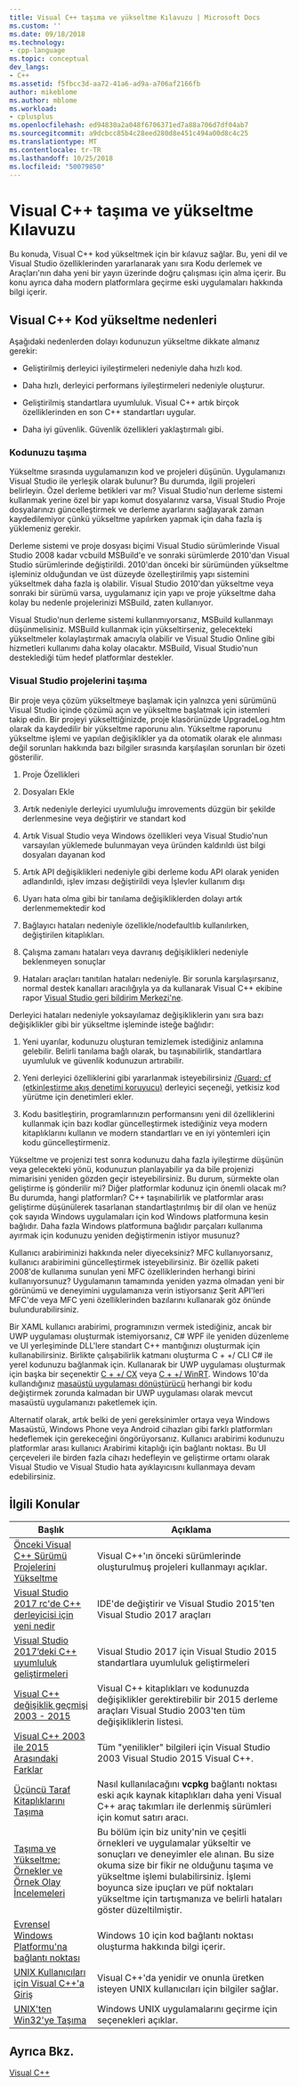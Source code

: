```yaml
---
title: Visual C++ taşıma ve yükseltme Kılavuzu | Microsoft Docs
ms.custom: ''
ms.date: 09/18/2018
ms.technology:
- cpp-language
ms.topic: conceptual
dev_langs:
- C++
ms.assetid: f5fbcc3d-aa72-41a6-ad9a-a706af2166fb
author: mikeblome
ms.author: mblome
ms.workload:
- cplusplus
ms.openlocfilehash: ed94830a2a048f6706371ed7a88a706d7df04ab7
ms.sourcegitcommit: a9dcbcc85b4c28eed280d8e451c494a00d8c4c25
ms.translationtype: MT
ms.contentlocale: tr-TR
ms.lasthandoff: 10/25/2018
ms.locfileid: "50079850"
---
```

# <a name="visual-c-porting-and-upgrading-guide"></a>Visual C++ taşıma ve yükseltme Kılavuzu

Bu konuda, Visual C++ kod yükseltmek için bir kılavuz sağlar. Bu, yeni dil ve Visual Studio özelliklerinden yararlanarak yanı sıra Kodu derlemek ve Araçları'nın daha yeni bir yayın üzerinde doğru çalışması için alma içerir. Bu konu ayrıca daha modern platformlara geçirme eski uygulamaları hakkında bilgi içerir.

## <a name="reasons-to-upgrade-visual-c-code"></a>Visual C++ Kod yükseltme nedenleri

Aşağıdaki nedenlerden dolayı kodunuzun yükseltme dikkate almanız gerekir:

- Geliştirilmiş derleyici iyileştirmeleri nedeniyle daha hızlı kod.

- Daha hızlı, derleyici performans iyileştirmeleri nedeniyle oluşturur.

- Geliştirilmiş standartlara uyumluluk. Visual C++ artık birçok özelliklerinden en son C++ standartları uygular.

- Daha iyi güvenlik. Güvenlik özellikleri yaklaştırmalı gibi.

### <a name="porting-your-code"></a>Kodunuzu taşıma

Yükseltme sırasında uygulamanızın kod ve projeleri düşünün. Uygulamanızı Visual Studio ile yerleşik olarak bulunur? Bu durumda, ilgili projeleri belirleyin.  Özel derleme betikleri var mı? Visual Studio'nun derleme sistemi kullanmak yerine özel bir yapı komut dosyalarınız varsa, Visual Studio Proje dosyalarınızı güncelleştirmek ve derleme ayarlarını sağlayarak zaman kaydedilemiyor çünkü yükseltme yapılırken yapmak için daha fazla iş yüklemeniz gerekir.

Derleme sistemi ve proje dosyası biçimi Visual Studio sürümlerinde Visual Studio 2008 kadar vcbuild MSBuild'e ve sonraki sürümlerde 2010'dan Visual Studio sürümlerinde değiştirildi. 2010'dan önceki bir sürümünden yükseltme işleminiz olduğundan ve üst düzeyde özelleştirilmiş yapı sistemini yükseltmek daha fazla iş olabilir. Visual Studio 2010'dan yükseltme veya sonraki bir sürümü varsa, uygulamanız için yapı ve proje yükseltme daha kolay bu nedenle projelerinizi MSBuild, zaten kullanıyor.

Visual Studio'nun derleme sistemi kullanmıyorsanız, MSBuild kullanmayı düşünmelisiniz. MSBuild kullanmak için yükseltirseniz, gelecekteki yükseltmeler kolaylaştırmak amacıyla olabilir ve Visual Studio Online gibi hizmetleri kullanımı daha kolay olacaktır. MSBuild, Visual Studio'nun desteklediği tüm hedef platformlar destekler.

### <a name="porting-visual-studio-projects"></a>Visual Studio projelerini taşıma

Bir proje veya çözüm yükseltmeye başlamak için yalnızca yeni sürümünü Visual Studio içinde çözümü açın ve yükseltme başlatmak için istemleri takip edin.  Bir projeyi yükselttiğinizde, proje klasörünüzde UpgradeLog.htm olarak da kaydedilir bir yükseltme raporunu alın. Yükseltme raporunu yükseltme işlemi ve yapılan değişiklikler ya da otomatik olarak ele alınması değil sorunları hakkında bazı bilgiler sırasında karşılaşılan sorunları bir özeti gösterilir.

1. Proje Özellikleri

2. Dosyaları Ekle

3. Artık nedeniyle derleyici uyumluluğu imrovements düzgün bir şekilde derlenmesine veya değiştirir ve standart kod

4. Artık Visual Studio veya Windows özellikleri veya Visual Studio'nun varsayılan yüklemede bulunmayan veya üründen kaldırıldı üst bilgi dosyaları dayanan kod

5. Artık API değişiklikleri nedeniyle gibi derleme kodu API olarak yeniden adlandırıldı, işlev imzası değiştirildi veya İşlevler kullanım dışı

6. Uyarı hata olma gibi bir tanılama değişikliklerden dolayı artık derlenmemektedir kod

7. Bağlayıcı hataları nedeniyle özellikle/nodefaultlıb kullanılırken, değiştirilen kitaplıkları.

8. Çalışma zamanı hataları veya davranış değişiklikleri nedeniyle beklenmeyen sonuçlar

9. Hataları araçları tanıtılan hataları nedeniyle. Bir sorunla karşılaşırsanız, normal destek kanalları aracılığıyla ya da kullanarak Visual C++ ekibine rapor [Visual Studio geri bildirim Merkezi'ne](http://connect.microsoft.com/VisualStudio/Feedback).

Derleyici hataları nedeniyle yoksayılamaz değişikliklerin yanı sıra bazı değişiklikler gibi bir yükseltme işleminde isteğe bağlıdır:

1. Yeni uyarılar, kodunuzu oluşturan temizlemek istediğiniz anlamına gelebilir. Belirli tanılama bağlı olarak, bu taşınabilirlik, standartlara uyumluluk ve güvenlik kodunuzun artırabilir.

2. Yeni derleyici özelliklerini gibi yararlanmak isteyebilirsiniz [/Guard: cf (etkinleştirme akış denetimi koruyucu)](../build/reference/guard-enable-control-flow-guard.md) derleyici seçeneği, yetkisiz kod yürütme için denetimleri ekler.

3. Kodu basitleştirin, programlarınızın performansını yeni dil özelliklerini kullanmak için bazı kodlar güncelleştirmek istediğiniz veya modern kitaplıklarını kullanın ve modern standartları ve en iyi yöntemleri için kodu güncelleştirmeniz.

Yükseltme ve projenizi test sonra kodunuzu daha fazla iyileştirme düşünün veya gelecekteki yönü, kodunuzun planlayabilir ya da bile projenizi mimarisini yeniden gözden geçir isteyebilirsiniz. Bu durum, sürmekte olan geliştirme iş gönderilir mi? Diğer platformlar kodunuz için önemli olacak mı?  Bu durumda, hangi platformları?  C++ taşınabilirlik ve platformlar arası geliştirme düşünülerek tasarlanan standartlaştırılmış bir dil olan ve henüz çok sayıda Windows uygulamaları için kod Windows platformuna kesin bağlıdır. Daha fazla Windows platformuna bağlıdır parçaları kullanıma ayırmak için kodunuzu yeniden değiştirmenin istiyor musunuz?

Kullanıcı arabiriminizi hakkında neler diyeceksiniz? MFC kullanıyorsanız, kullanıcı arabirimini güncelleştirmek isteyebilirsiniz. Bir özellik paketi 2008'de kullanıma sunulan yeni MFC özelliklerinden herhangi birini kullanıyorsunuz? Uygulamanın tamamında yeniden yazma olmadan yeni bir görünümü ve deneyimini uygulamanıza verin istiyorsanız Şerit API'leri MFC'de veya MFC yeni özelliklerinden bazılarını kullanarak göz önünde bulundurabilirsiniz.

Bir XAML kullanıcı arabirimi, programınızın vermek istediğiniz, ancak bir UWP uygulaması oluşturmak istemiyorsanız, C# WPF ile yeniden düzenleme ve UI yerleşiminde DLL'lere standart C++ mantığınızı oluşturmak için kullanabilirsiniz. Birlikte çalışabilirlik katmanı oluşturma C + +/ CLI C# ile yerel kodunuzu bağlanmak için. Kullanarak bir UWP uygulaması oluşturmak için başka bir seçenektir [C + +/ CX](https://msdn.microsoft.com/library/windows/apps/xaml/hh699871.aspx) veya [C + +/ WinRT](https://github.com/microsoft/cppwinrt). Windows 10'da kullandığınız [masaüstü uygulaması dönüştürücü](https://msdn.microsoft.com/windows/uwp/porting/desktop-to-uwp-run-desktop-app-converter) herhangi bir kodu değiştirmek zorunda kalmadan bir UWP uygulaması olarak mevcut masaüstü uygulamanızı paketlemek için.

Alternatif olarak, artık belki de yeni gereksinimler ortaya veya Windows Masaüstü, Windows Phone veya Android cihazları gibi farklı platformları hedeflemek için gerekeceğini öngörüyorsanız. Kullanıcı arabirimi kodunuzu platformlar arası kullanıcı Arabirimi kitaplığı için bağlantı noktası. Bu UI çerçeveleri ile birden fazla cihazı hedefleyin ve geliştirme ortamı olarak Visual Studio ve Visual Studio hata ayıklayıcısını kullanmaya devam edebilirsiniz.

## <a name="related-topics"></a>İlgili Konular

|Başlık|Açıklama|
|-----------|-----------------|
|[Önceki Visual C++ Sürümü Projelerini Yükseltme](upgrading-projects-from-earlier-versions-of-visual-cpp.md)|Visual C++'ın önceki sürümlerinde oluşturulmuş projeleri kullanmayı açıklar.|
|[Visual Studio 2017 rc'de C++ derleyicisi için yeni nedir](../what-s-new-for-visual-cpp-in-visual-studio.md)|IDE'de değiştirir ve Visual Studio 2015'ten Visual Studio 2017 araçları|
|[Visual Studio 2017’deki C++ uyumluluk geliştirmeleri](../cpp-conformance-improvements-2017.md)|Visual Studio 2017 için Visual Studio 2015 standartlara uyumluluk geliştirmeleri|
|[Visual C++ değişiklik geçmişi 2003 - 2015](visual-cpp-change-history-2003-2015.md)|Visual C++ kitaplıkları ve kodunuzda değişiklikler gerektirebilir bir 2015 derleme araçları Visual Studio 2003'ten tüm değişikliklerin listesi.|
|[Visual C++ 2003 ile 2015 Arasındaki Farklar](visual-cpp-what-s-new-2003-through-2015.md)|Tüm "yenilikler" bilgileri için Visual Studio 2003 Visual Studio 2015 Visual C++.|
|[Üçüncü Taraf Kitaplıklarını Taşıma](porting-third-party-libraries.md)|Nasıl kullanılacağını **vcpkg** bağlantı noktası eski açık kaynak kitaplıkları daha yeni Visual C++ araç takımları ile derlenmiş sürümleri için komut satırı aracı.|
|[Taşıma ve Yükseltme: Örnekler ve Örnek Olay İncelemeleri](porting-and-upgrading-examples-and-case-studies.md)|Bu bölüm için biz unity'nin ve çeşitli örnekleri ve uygulamalar yükseltir ve sonuçları ve deneyimler ele alınan. Bu size okuma size bir fikir ne olduğunu taşıma ve yükseltme işlemi bulabilirsiniz. İşlemi boyunca size ipuçları ve püf noktaları yükseltme için tartışmanıza ve belirli hataları göster düzeltilmiştir.|
|[Evrensel Windows Platformu'na bağlantı noktası](porting-to-the-universal-windows-platform-cpp.md)|Windows 10 için kod bağlantı noktası oluşturma hakkında bilgi içerir.|
|[UNIX Kullanıcıları için Visual C++'a Giriş](introduction-to-visual-cpp-for-unix-users.md)|Visual C++'da yenidir ve onunla üretken isteyen UNIX kullanıcıları için bilgiler sağlar.|
|[UNIX'ten Win32'ye Taşıma](porting-from-unix-to-win32.md)|Windows UNIX uygulamalarını geçirme için seçenekleri açıklar.|

## <a name="see-also"></a>Ayrıca Bkz.

[Visual C++](../visual-cpp-in-visual-studio.md)